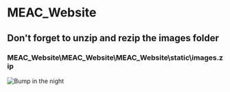 # MEAC_Website

## Don't forget to unzip and rezip the images folder
### MEAC_Website\MEAC_Website\MEAC_Website\static\images.zip

![Bump in the night](https://s-media-cache-ak0.pinimg.com/originals/e1/ca/bb/e1cabb87e2067ba32c5d6949c42a7673.png)
